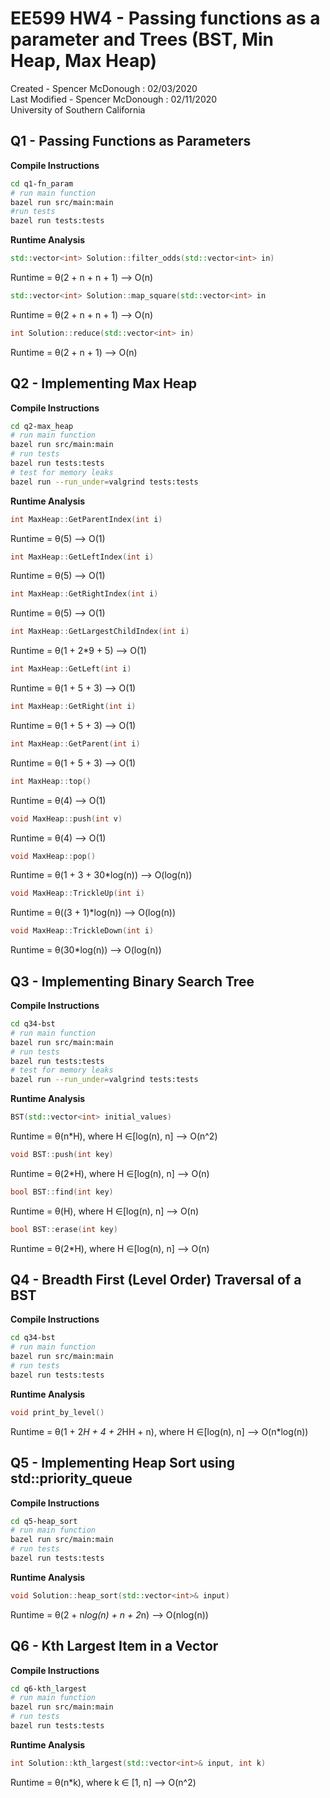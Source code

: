 # EE599 HW4 - Passing functions as a parameter and Trees (BST, Min Heap, Max Heap)

Created - Spencer McDonough : 02/03/2020<br>
Last Modified - Spencer McDonough : 02/11/2020<br>
University of Southern California

## Q1 - Passing Functions as Parameters

**Compile Instructions**
```bash
cd q1-fn_param
# run main function
bazel run src/main:main 
#run tests
bazel run tests:tests
```

**Runtime Analysis**

```c++
std::vector<int> Solution::filter_odds(std::vector<int> in)
```
Runtime = &theta;(2 + n + n + 1) --> O(n)

```c++
std::vector<int> Solution::map_square(std::vector<int> in
```
Runtime = &theta;(2 + n + n + 1) --> O(n)

```c++
int Solution::reduce(std::vector<int> in)
```
Runtime = &theta;(2 + n + 1) --> O(n)

## Q2 - Implementing Max Heap

**Compile Instructions**
```bash
cd q2-max_heap
# run main function
bazel run src/main:main 
# run tests
bazel run tests:tests
# test for memory leaks
bazel run --run_under=valgrind tests:tests
```

**Runtime Analysis**

```c++
int MaxHeap::GetParentIndex(int i)
```
Runtime = &theta;(5) --> O(1)

```c++
int MaxHeap::GetLeftIndex(int i)
```
Runtime = &theta;(5) --> O(1)

```c++
int MaxHeap::GetRightIndex(int i)
```
Runtime = &theta;(5) --> O(1)

```c++
int MaxHeap::GetLargestChildIndex(int i)
```
Runtime = &theta;(1 + 2*9 + 5) --> O(1)

```c++
int MaxHeap::GetLeft(int i)
```
Runtime = &theta;(1 + 5 + 3) --> O(1)

```c++
int MaxHeap::GetRight(int i)
```
Runtime = &theta;(1 + 5 + 3) --> O(1)

```c++
int MaxHeap::GetParent(int i)
```
Runtime = &theta;(1 + 5 + 3) --> O(1)

```c++
int MaxHeap::top()
```
Runtime = &theta;(4) --> O(1)

```c++
void MaxHeap::push(int v)
```
Runtime = &theta;(4) --> O(1)

```c++
void MaxHeap::pop()
```
Runtime = &theta;(1 + 3 + 30*log(n)) --> O(log(n))

```c++
void MaxHeap::TrickleUp(int i)
```
Runtime = &theta;((3 + 1)*log(n)) --> O(log(n))

```c++
void MaxHeap::TrickleDown(int i)
```
Runtime = &theta;(30*log(n)) --> O(log(n))

## Q3 - Implementing Binary Search Tree

**Compile Instructions**
```bash
cd q34-bst
# run main function
bazel run src/main:main 
# run tests
bazel run tests:tests
# test for memory leaks
bazel run --run_under=valgrind tests:tests
```

**Runtime Analysis**

```c++
BST(std::vector<int> initial_values)
```
Runtime = &theta;(n*H), where H &isin;[log(n), n] --> O(n^2)

```c++
void BST::push(int key)
```
Runtime = &theta;(2*H), where H &isin;[log(n), n] --> O(n)

```c++
bool BST::find(int key)
```
Runtime = &theta;(H), where H &isin;[log(n), n] --> O(n)

```c++
bool BST::erase(int key)
```
Runtime = &theta;(2*H), where H &isin;[log(n), n] --> O(n)

## Q4 - Breadth First (Level Order) Traversal of a BST

**Compile Instructions**
```bash
cd q34-bst
# run main function
bazel run src/main:main 
# run tests
bazel run tests:tests
```

**Runtime Analysis**

```c++
void print_by_level()
```
Runtime = &theta;(1 + 2*H + 4 + 2*HH + n), where H &isin;[log(n), n] --> O(n*log(n))

## Q5 - Implementing Heap Sort using std::priority_queue

**Compile Instructions**
```bash
cd q5-heap_sort
# run main function
bazel run src/main:main 
# run tests
bazel run tests:tests
```

**Runtime Analysis**

```c++
void Solution::heap_sort(std::vector<int>& input)
```
Runtime = &theta;(2 + n*log(n) + n + 2*n) --> O(nlog(n))

## Q6 - Kth Largest Item in a Vector 

**Compile Instructions**
```bash
cd q6-kth_largest
# run main function
bazel run src/main:main 
# run tests
bazel run tests:tests
```

**Runtime Analysis**

```c++
int Solution::kth_largest(std::vector<int>& input, int k)
```
Runtime = &theta;(n*k), where k &isin; [1, n] --> O(n^2)